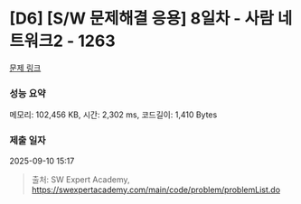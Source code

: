 # [D6] [S/W 문제해결 응용] 8일차 - 사람 네트워크2 - 1263 

[문제 링크](https://swexpertacademy.com/main/code/problem/problemDetail.do?contestProbId=AV18P2B6Iu8CFAZN) 

### 성능 요약

메모리: 102,456 KB, 시간: 2,302 ms, 코드길이: 1,410 Bytes

### 제출 일자

2025-09-10 15:17



> 출처: SW Expert Academy, https://swexpertacademy.com/main/code/problem/problemList.do
